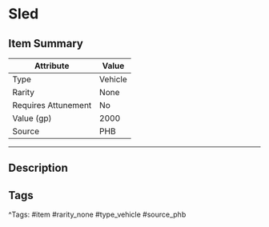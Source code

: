 # Sled

## Item Summary

| Attribute            | Value                        |
|----------------------|------------------------------|
| Type                 | Vehicle |
| Rarity               | None             |
| Requires Attunement  | No                |
| Value (gp)           | 2000    |
| Source               | PHB |

---

## Description



## Tags

^Tags: #item #rarity_none #type_vehicle #source_phb